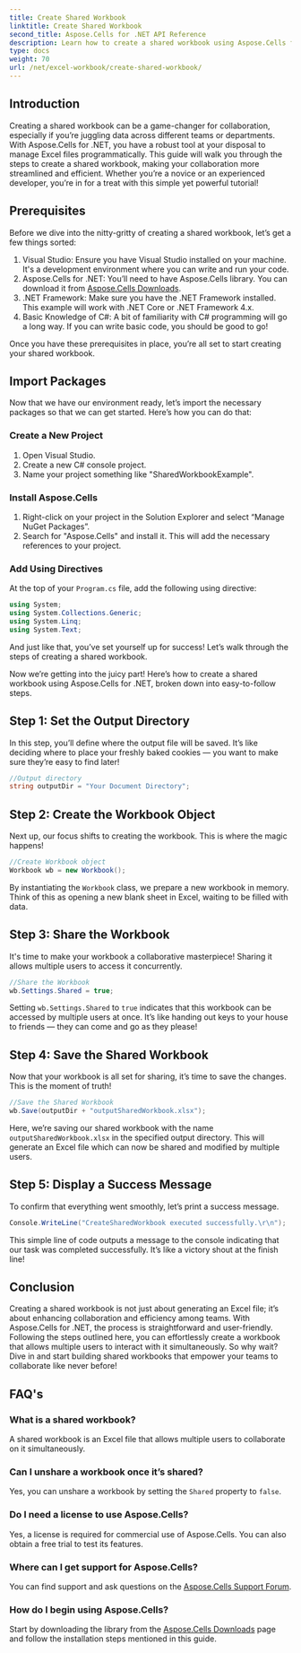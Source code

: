 ```yaml
---
title: Create Shared Workbook
linktitle: Create Shared Workbook
second_title: Aspose.Cells for .NET API Reference
description: Learn how to create a shared workbook using Aspose.Cells for .NET with this simple step-by-step guide. Perfect for enhancing team collaboration.
type: docs
weight: 70
url: /net/excel-workbook/create-shared-workbook/
---
```

## Introduction

Creating a shared workbook can be a game-changer for collaboration, especially if you’re juggling data across different teams or departments. With Aspose.Cells for .NET, you have a robust tool at your disposal to manage Excel files programmatically. This guide will walk you through the steps to create a shared workbook, making your collaboration more streamlined and efficient. Whether you’re a novice or an experienced developer, you’re in for a treat with this simple yet powerful tutorial!

## Prerequisites

Before we dive into the nitty-gritty of creating a shared workbook, let’s get a few things sorted:

1. Visual Studio: Ensure you have Visual Studio installed on your machine. It's a development environment where you can write and run your code.
2. Aspose.Cells for .NET: You’ll need to have Aspose.Cells library. You can download it from [Aspose.Cells Downloads](https://releases.aspose.com/cells/net/).
3. .NET Framework: Make sure you have the .NET Framework installed. This example will work with .NET Core or .NET Framework 4.x.
4. Basic Knowledge of C#: A bit of familiarity with C# programming will go a long way. If you can write basic code, you should be good to go!

Once you have these prerequisites in place, you’re all set to start creating your shared workbook.

## Import Packages

Now that we have our environment ready, let’s import the necessary packages so that we can get started. Here’s how you can do that:

### Create a New Project
1. Open Visual Studio.
2. Create a new C# console project.
3. Name your project something like "SharedWorkbookExample".

### Install Aspose.Cells
1. Right-click on your project in the Solution Explorer and select “Manage NuGet Packages”.
2. Search for "Aspose.Cells" and install it. This will add the necessary references to your project.

### Add Using Directives
At the top of your `Program.cs` file, add the following using directive:

```csharp
using System;
using System.Collections.Generic;
using System.Linq;
using System.Text;
```

And just like that, you’ve set yourself up for success! Let’s walk through the steps of creating a shared workbook.

Now we’re getting into the juicy part! Here’s how to create a shared workbook using Aspose.Cells for .NET, broken down into easy-to-follow steps.

## Step 1: Set the Output Directory

In this step, you’ll define where the output file will be saved. It’s like deciding where to place your freshly baked cookies — you want to make sure they’re easy to find later!

```csharp
//Output directory
string outputDir = "Your Document Directory";
```

## Step 2: Create the Workbook Object

Next up, our focus shifts to creating the workbook. This is where the magic happens!

```csharp
//Create Workbook object
Workbook wb = new Workbook();
```
By instantiating the `Workbook` class, we prepare a new workbook in memory. Think of this as opening a new blank sheet in Excel, waiting to be filled with data.

## Step 3: Share the Workbook

It's time to make your workbook a collaborative masterpiece! Sharing it allows multiple users to access it concurrently.

```csharp
//Share the Workbook
wb.Settings.Shared = true;
```
Setting `wb.Settings.Shared` to `true` indicates that this workbook can be accessed by multiple users at once. It’s like handing out keys to your house to friends — they can come and go as they please!

## Step 4: Save the Shared Workbook

Now that your workbook is all set for sharing, it’s time to save the changes. This is the moment of truth!

```csharp
//Save the Shared Workbook
wb.Save(outputDir + "outputSharedWorkbook.xlsx");
```
Here, we’re saving our shared workbook with the name `outputSharedWorkbook.xlsx` in the specified output directory. This will generate an Excel file which can now be shared and modified by multiple users.

## Step 5: Display a Success Message

To confirm that everything went smoothly, let’s print a success message.

```csharp
Console.WriteLine("CreateSharedWorkbook executed successfully.\r\n");
```
This simple line of code outputs a message to the console indicating that our task was completed successfully. It’s like a victory shout at the finish line!

## Conclusion 

Creating a shared workbook is not just about generating an Excel file; it’s about enhancing collaboration and efficiency among teams. With Aspose.Cells for .NET, the process is straightforward and user-friendly. Following the steps outlined here, you can effortlessly create a workbook that allows multiple users to interact with it simultaneously. So why wait? Dive in and start building shared workbooks that empower your teams to collaborate like never before!

## FAQ's

### What is a shared workbook?
A shared workbook is an Excel file that allows multiple users to collaborate on it simultaneously.

### Can I unshare a workbook once it’s shared?
Yes, you can unshare a workbook by setting the `Shared` property to `false`.

### Do I need a license to use Aspose.Cells?
Yes, a license is required for commercial use of Aspose.Cells. You can also obtain a free trial to test its features.

### Where can I get support for Aspose.Cells?
You can find support and ask questions on the [Aspose.Cells Support Forum](https://forum.aspose.com/c/cells/9).

### How do I begin using Aspose.Cells?
Start by downloading the library from the [Aspose.Cells Downloads](https://releases.aspose.com/cells/net/) page and follow the installation steps mentioned in this guide.
